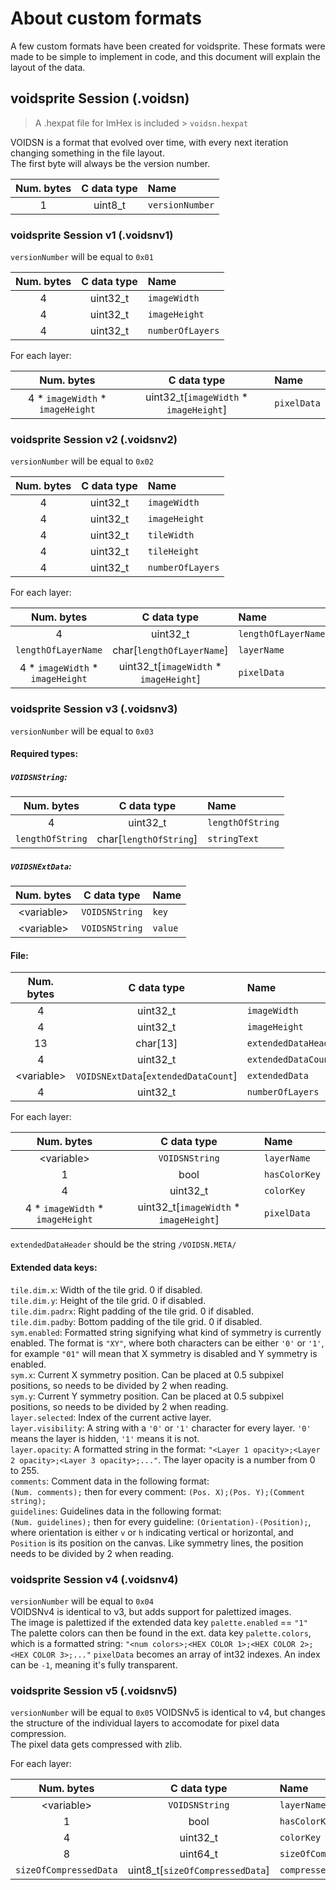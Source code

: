 # About custom formats

A few custom formats have been created for voidsprite. These formats were made to be simple to implement in code, and this document will explain the layout of the data.


## voidsprite Session (.voidsn)

> A .hexpat file for ImHex is included &gt; `voidsn.hexpat`

VOIDSN is a format that evolved over time, with every next iteration changing something in the file layout.  
The first byte will always be the version number.

| Num. bytes | C data type | Name |
| :--------: | :---------: | :--- |
| 1 | uint8_t | `versionNumber` |


### voidsprite Session v1 (.voidsnv1)

`versionNumber` will be equal to `0x01`

| Num. bytes | C data type | Name |
| :--------: | :---------: | :--- |
| 4 | uint32_t | `imageWidth` |
| 4 | uint32_t | `imageHeight` |
| 4 | uint32_t | `numberOfLayers` |

For each layer:

| Num. bytes | C data type | Name |
| :--------: | :---------: | :--- |
| 4 * `imageWidth` * `imageHeight` | uint32_t[`imageWidth` * `imageHeight`] | `pixelData` |


### voidsprite Session v2 (.voidsnv2)

`versionNumber` will be equal to `0x02`

| Num. bytes | C data type | Name |
| :--------: | :---------: | :--- |
| 4 | uint32_t | `imageWidth` |
| 4 | uint32_t | `imageHeight` |
| 4 | uint32_t | `tileWidth` |
| 4 | uint32_t | `tileHeight` |
| 4 | uint32_t | `numberOfLayers` |

For each layer:

| Num. bytes | C data type | Name |
| :--------: | :---------: | :--- |
| 4 | uint32_t | `lengthOfLayerName` |
| `lengthOfLayerName` | char[`lengthOfLayerName`] | `layerName` |
| 4 * `imageWidth` * `imageHeight` | uint32_t[`imageWidth` * `imageHeight`] | `pixelData` |


### voidsprite Session v3 (.voidsnv3)

`versionNumber` will be equal to `0x03`

#### Required types:

##### `VOIDSNString`:
| Num. bytes | C data type | Name |
| :--------: | :---------: | :--- |
| 4 | uint32_t | `lengthOfString` |
| `lengthOfString` | char[`lengthOfString`] | `stringText` |

##### `VOIDSNExtData`:
| Num. bytes | C data type | Name |
| :--------: | :---------: | :--- |
| &lt;variable&gt; | `VOIDSNString` | `key` |
| &lt;variable&gt; | `VOIDSNString` | `value` |

#### File:

| Num. bytes | C data type | Name |
| :--------: | :---------: | :--- |
| 4 | uint32_t | `imageWidth` |
| 4 | uint32_t | `imageHeight` |
| 13 | char[13] | `extendedDataHeader` |
| 4 | uint32_t | `extendedDataCount` |
| &lt;variable&gt; | `VOIDSNExtData`[`extendedDataCount`] | `extendedData` |
| 4 | uint32_t | `numberOfLayers` |


For each layer:

| Num. bytes | C data type | Name |
| :--------: | :---------: | :--- |
| &lt;variable&gt; | `VOIDSNString` | `layerName` |
| 1 | bool | `hasColorKey` |
| 4 | uint32_t | `colorKey` |
| 4 * `imageWidth` * `imageHeight` | uint32_t[`imageWidth` * `imageHeight`] | `pixelData` |

`extendedDataHeader` should be the string `/VOIDSN.META/`

#### Extended data keys:
`tile.dim.x`: Width of the tile grid. 0 if disabled.  
`tile.dim.y`: Height of the tile grid. 0 if disabled.  
`tile.dim.padrx`: Right padding of the tile grid. 0 if disabled.  
`tile.dim.padby`: Bottom padding of the tile grid. 0 if disabled.  
`sym.enabled`: Formatted string signifying what kind of symmetry is currently enabled. The format is `"XY"`, where both characters can be either `'0'` or `'1'`, for example `"01"` will mean that X symmetry is disabled and Y symmetry is enabled.  
`sym.x`: Current X symmetry position. Can be placed at 0.5 subpixel positions, so needs to be divided by 2 when reading.  
`sym.y`: Current Y symmetry position. Can be placed at 0.5 subpixel positions, so needs to be divided by 2 when reading.  
`layer.selected`: Index of the current active layer.  
`layer.visibility`: A string with a `'0'` or `'1'` character for every layer. `'0'` means the layer is hidden, `'1'` means it is not.  
`layer.opacity`: A formatted string in the format: `"<Layer 1 opacity>;<Layer 2 opacity>;<Layer 3 opacity>;..."`. The layer opacity is a number from 0 to 255.  
`comments`: Comment data in the following format:  
`(Num. comments);` then for every comment: `(Pos. X);(Pos. Y);(Comment string);`  
`guidelines`: Guidelines data in the following format:  
`(Num. guidelines);` then for every guideline: `(Orientation)-(Position);`, where orientation is either `v` or `h` indicating vertical or horizontal, and `Position` is its position on the canvas. Like symmetry lines, the position needs to be divided by 2 when reading.  

### voidsprite Session v4 (.voidsnv4)

`versionNumber` will be equal to `0x04`  
VOIDSNv4 is identical to v3, but adds support for palettized images.  
The image is palettized if the extended data key `palette.enabled` == `"1"`  
The palette colors can then be found in the ext. data key `palette.colors`, which is a formatted string:
`"<num colors>;<HEX COLOR 1>;<HEX COLOR 2>;<HEX COLOR 3>;..."`
`pixelData` becomes an array of int32 indexes. An index can be `-1`, meaning it's fully transparent.

### voidsprite Session v5 (.voidsnv5)

`versionNumber` will be equal to `0x05`
VOIDSNv5 is identical to v4, but changes the structure of the individual layers to accomodate for pixel data compression.  
The pixel data gets compressed with zlib.

For each layer:

| Num. bytes | C data type | Name |
| :--------: | :---------: | :--- |
| &lt;variable&gt; | `VOIDSNString` | `layerName` |
| 1 | bool | `hasColorKey` |
| 4 | uint32_t | `colorKey` |
| 8 | uint64_t | `sizeOfCompressedData` |
| `sizeOfCompressedData` | uint8_t[`sizeOfCompressedData`] | `compressedPixelData` |
